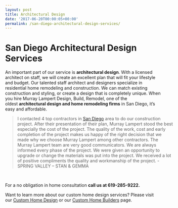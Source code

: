 ```yaml
---
layout: post
title: Architectural Design
date: '2017-06-20T00:00:05+00:00'
permalink: /san-diego-architectural-design-services/
---
```

<h1 class="mainhead">San Diego Architectural Design Services</h1>
An important part of our service is <strong>architectural design</strong>. With a licensed architect on staff, we will create an excellent plan that will fit your lifestyle and budget. Our talented staff architect and designers specialize in residential home remodeling and construction. We can match existing construction and styling, or create a design that is completely unique. When you hire Murray Lampert Design, Build, Remodel, one of the oldest <strong>architectural design and home remodeling firms</strong> in San Diego, it’s easy and affordable.
<blockquote style="width: 100%;">I contacted 4 top contractors in <a href="http://murraylampert.com/">San Diego</a> area to do our construction project. After their presentation of their plan, Murray Lampert stood the best especially the cost of the project. The quality of the work, cost and early completion of the project makes us happy of the right decision that we made why we choose Murray Lampert among other contractors. The Murray Lampert team are very good communicators. We are always informed every phase of the project. We were given an opportunity to upgrade or change the materials was put into the project. We received a lot of positive compliments the quality and workmanship of the project.
<span class="author">
- SPRING VALLEY – STAN &amp; GEMMA
</span></blockquote>
&nbsp;

For a no obligation in home consultation <strong>call us at 619-285-9222.</strong>

Want to learn more about our custom home design services? Please visit our <a href="/san-diego-home-design-serivces/">Custom Home Design</a> or our <a href="/san-diego-home-design-serivces/">Custom Home Builders</a> page.
